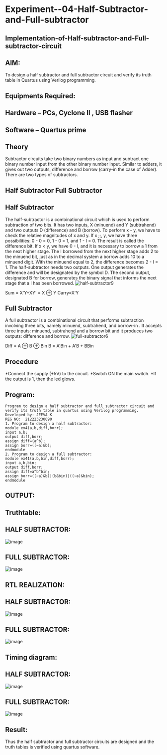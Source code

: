 # Experiment--04-Half-Subtractor-and-Full-subtractor
## Implementation-of-Half-subtractor-and-Full-subtractor-circuit
## AIM:
To design a half subtractor and full subtractor circuit and verify its truth table in Quartus using Verilog programming.

## Equipments Required:
## Hardware – PCs, Cyclone II , USB flasher
## Software – Quartus prime
## Theory
Subtractor circuits take two binary numbers as input and subtract one binary number input from the other binary number input. Similar to adders, it gives out two outputs, difference and borrow (carry-in the case of Adder). There are two types of subtractors.

## Half Subtractor Full Subtractor
## Half Subtractor
The half-subtractor is a combinational circuit which is used to perform subtraction of two bits. It has two inputs, X (minuend) and Y (subtrahend) and two outputs D (difference) and B (borrow). To perform x - y, we have to check the relative magnitudes of x and y. If x ;;, y, we have three possibilities: 0 - 0 = 0, 1 - 0 = 1, and 1 - I = 0. The result is called the difference bit. If x < y, we have 0 - I, and it is necessary to borrow a 1 from the next higher stage. The I borrowed from the next higher stage adds 2 to the minuend bit, just as in the decimal system a borrow adds 10 to a minuend digit. With the minuend equal to 2, the difference becomes 2 - I = 1. The half-subtractor needs two outputs. One output generates the difference and will be designated by the symbol D. The second output, designated B for borrow, generates the binary signal that informs the next stage that a I has been borrowed.
![half-subtractor9](https://user-images.githubusercontent.com/36288975/166112538-58c3bc7c-ee5d-4e6a-ac8d-8e8328efe27a.png)


Sum = X'Y+XY' = X ⊕ Y
Carry=X'Y

## Full Subtractor
A full subtractor is a combinational circuit that performs subtraction involving three bits, namely minuend, subtrahend, and borrow-in . It accepts three inputs: minuend, subtrahend and a borrow bit and it produces two outputs: difference and borrow. 
![full-subtractor6](https://user-images.githubusercontent.com/36288975/166112541-24c68359-3de8-4674-ae22-8272ffc385ed.png)


Diff = A ⊕ B ⊕ Bin B = A'Bin + A'B + BBin

## Procedure
*Connect the supply (+5V) to the circuit.
*Switch ON the main switch.
*If the output is 1, then the led glows.
## Program:
```
Program to design a half subtractor and full subtractor circuit and verify its truth table in quartus using Verilog programming.
Developed by: JEEVA K
REG NO:  212223230090
1. Program to design a half subtractor:
module ex4(a,b,diff,borr);
input a,b;
output diff,borr;
assign diff=(a^b);
assign borr=((~a)&b);
endmodule 
2. Program to design a full subtractor:
module ex41(a,b,bin,diff,borr);
input a,b,bin;
output diff,borr;
assign diff=a^b^bin;
assign borr=((~a)&b)|(b&bin)|((~a)&bin);
endmodule
```
## OUTPUT:
## Truthtable:
## HALF SUBTRACTOR:
![image](https://github.com/JeevaMurthy/Experiment--03-Half-Subtractor-and-Full-subtractor/assets/147222117/177b957e-479c-4d9d-81d0-5dd70c50afe4)

## FULL SUBTRACTOR:
![image](https://github.com/JeevaMurthy/Experiment--03-Half-Subtractor-and-Full-subtractor/assets/147222117/77b9da56-dcd4-4718-98d2-168d439d8c30)

## RTL REALIZATION:

## HALF SUBTRACTOR:
![image](https://github.com/JeevaMurthy/Experiment--03-Half-Subtractor-and-Full-subtractor/assets/147222117/51359c54-bb57-42ce-a9c7-daf4c63857eb)

## FULL SUBTRACTOR:
![image](https://github.com/JeevaMurthy/Experiment--03-Half-Subtractor-and-Full-subtractor/assets/147222117/3e75449f-04b2-4750-92ae-ff4e05beb92d)

## Timing diagram:
## HALF SUBTRACTOR:
![image](https://github.com/JeevaMurthy/Experiment--03-Half-Subtractor-and-Full-subtractor/assets/147222117/18690cb5-ebec-493d-8832-966f7852dd26)

## FULL SUBTRACTOR:
![image](https://github.com/JeevaMurthy/Experiment--03-Half-Subtractor-and-Full-subtractor/assets/147222117/37955db4-b42e-49ad-93ed-31544d4b3265)

## Result:
Thus the half subtractor and full subtractor circuits are designed and the truth tables is verified using quartus software.

